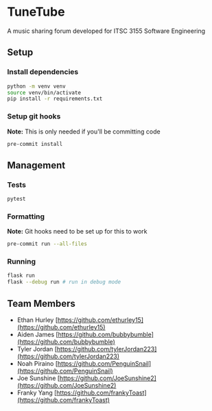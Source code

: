# TuneTube

A music sharing forum developed for ITSC 3155 Software Engineering

## Setup

### Install dependencies

```bash
python -m venv venv
source venv/bin/activate
pip install -r requirements.txt
```

### Setup git hooks

**Note:** This is only needed if you'll be committing code

```bash
pre-commit install
```

## Management

### Tests

```bash
pytest
```

### Formatting

**Note:** Git hooks need to be set up for this to work

```bash
pre-commit run --all-files
```

### Running

```bash
flask run
flask --debug run # run in debug mode
```

## Team Members

- Ethan Hurley [https://github.com/ethurley15](https://github.com/ethurley15)
- Aiden James [https://github.com/bubbybumble](https://github.com/bubbybumble)
- Tyler Jordan [https://github.com/tylerJordan223](https://github.com/tylerJordan223)
- Noah Piraino [https://github.com/PenguinSnail](https://github.com/PenguinSnail)
- Joe Sunshine [https://github.com/JoeSunshine2](https://github.com/JoeSunshine2)
- Franky Yang [https://github.com/frankyToast](https://github.com/frankyToast)
